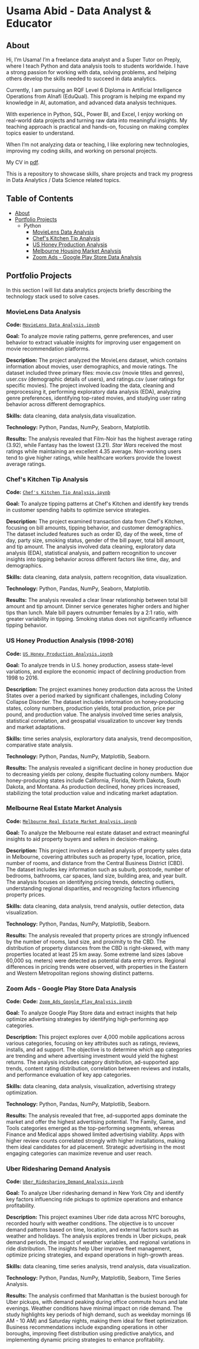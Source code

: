 # Usama Abid - Data Analyst & Educator
## About
Hi, I’m Usama! I’m a freelance data analyst and a Super Tutor on Preply, where I teach Python and data analysis tools to students worldwide. I have a strong passion for working with data, solving problems, and helping others develop the skills needed to succeed in data analytics.

Currently, I am pursuing an RQF Level 6 Diploma in Artificial Intelligence Operations from Alnafi (EduQual). This program is helping me expand my knowledge in AI, automation, and advanced data analysis techniques.

With experience in Python, SQL, Power BI, and Excel, I enjoy working on real-world data projects and turning raw data into meaningful insights. My teaching approach is practical and hands-on, focusing on making complex topics easier to understand.

When I’m not analyzing data or teaching, I like exploring new technologies, improving my coding skills, and working on personal projects.

My CV in [pdf](https://github.com/tiannaparris/Data-Analysis-Portfolio/blob/main/Tianna%20Parris%20CV.pdf).

This is a repository to showcase skills, share projects and track my progress in Data Analytics / Data Science related topics.

## Table of Contents
- [About](https://github.com/usamaabidai/Data-Analysis-Portfolio/blob/main/README.md#about)
- [Portfolio Projects](https://github.com/tiannaparris/Data-Analysis-Portfolio/blob/main/README.md#portfolio-projects)
  - Python
    - [MovieLens Data Analysis](https://github.com/usamaabidai/MovieLens-Data-Analysis)
    - [Chef's Kitchen Tip Analysis](https://github.com/usamaabidai/Chef-s-Kitchen-Tip-Analysis)
    - [US Honey Production Analysis](https://github.com/usamaabidai/US-Honey-Production-Analysis-1998-2016-)
    - [Melbourne Housing Market Analysis](https://github.com/usamaabidai/Melbourne-Housing-Market-Analysis)
    - [Zoom Ads - Google Play Store Data Analysis](https://github.com/usamaabidai/Zoom-Ads---Google-Play-Store-Data-Analysis)

## Portfolio Projects
In this section I will list data analytics projects briefly describing the technology stack used to solve cases.

### MovieLens Data Analysis  
**Code:** [`MovieLens Data Analysis.ipynb`](https://github.com/usamaabidai/MovieLens-Data-Analysis/blob/main/MovieLens_Data_Analysis_Project.ipynb)

**Goal:** To analyze movie rating patterns, genre preferences, and user behavior to extract valuable insights for improving user engagement on movie recommendation platforms.  

**Description:** The project analyzed the MovieLens dataset, which contains information about movies, user demographics, and movie ratings. The dataset included three primary files: movie.csv (movie titles and genres), user.csv (demographic details of users), and ratings.csv (user ratings for specific movies). The project involved loading the data, cleaning and preprocessing it, performing exploratory data analysis (EDA), analyzing genre preferences, identifying top-rated movies, and studying user rating behavior across different demographics.  

**Skills:** data cleaning, data analysis,data visualization.  

**Technology:** Python, Pandas, NumPy, Seaborn, Matplotlib.  

**Results:** The analysis revealed that Film-Noir has the highest average rating (3.92), while Fantasy has the lowest (3.21). *Star Wars* received the most ratings while maintaining an excellent 4.35 average. Non-working users tend to give higher ratings, while healthcare workers provide the lowest average ratings.

### Chef's Kitchen Tip Analysis  
**Code:** [`Chef's Kitchen Tip Analysis.ipynb`](https://github.com/usamaabidai/Chef-s-Kitchen-Tip-Analysis/blob/main/tips_data_analysis.ipynb)

**Goal:** To analyze tipping patterns at Chef's Kitchen and identify key trends in customer spending habits to optimize service strategies.  

**Description:** The project examined transaction data from Chef's Kitchen, focusing on bill amounts, tipping behavior, and customer demographics. The dataset included features such as order ID, day of the week, time of day, party size, smoking status, gender of the bill payer, total bill amount, and tip amount. The analysis involved data cleaning, exploratory data analysis (EDA), statistical analysis, and pattern recognition to uncover insights into tipping behavior across different factors like time, day, and demographics.  

**Skills:** data cleaning, data analysis, pattern recognition, data visualization.  

**Technology:** Python, Pandas, NumPy, Seaborn, Matplotlib.  

**Results:** The analysis revealed a clear linear relationship between total bill amount and tip amount. Dinner service generates higher orders and higher tips than lunch. Male bill payers outnumber females by a 2:1 ratio, with greater variability in tipping. Smoking status does not significantly influence tipping behavior.

### US Honey Production Analysis (1998-2016)
**Code:** [`US Honey Production Analysis.ipynb`](https://github.com/usamaabidai/US-Honey-Production-Analysis-1998-2016-/blob/main/honey_production_data_analysis.ipynb)  

**Goal:** To analyze trends in U.S. honey production, assess state-level variations, and explore the economic impact of declining production from 1998 to 2016.  

**Description:** The project examines honey production data across the United States over a period marked by significant challenges, including Colony Collapse Disorder. The dataset includes information on honey-producing states, colony numbers, production yields, total production, price per pound, and production value. The analysis involved time series analysis, statistical correlation, and geospatial visualization to uncover key trends and market adaptations.  

**Skills:** time series analysis, explorartory data analysis, trend decomposition, comparative state analysis.  

**Technology:** Python, Pandas, NumPy, Matplotlib, Seaborn.  

**Results:** The analysis revealed a significant decline in honey production due to decreasing yields per colony, despite fluctuating colony numbers. Major honey-producing states include California, Florida, North Dakota, South Dakota, and Montana. As production declined, honey prices increased, stabilizing the total production value and indicating market adaptation.

### **Melbourne Real Estate Market Analysis**  
**Code:** [`Melbourne Real Estate Market Analysis.ipynb`](https://github.com/usamaabidai/Melbourne-Housing-Market-Analysis/blob/main/Melbourne_Housing_Data_Analysis.ipynb)  

**Goal:** To analyze the Melbourne real estate dataset and extract meaningful insights to aid property buyers and sellers in decision-making.  

**Description:** This project involves a detailed analysis of property sales data in Melbourne, covering attributes such as property type, location, price, number of rooms, and distance from the Central Business District (CBD). The dataset includes key information such as suburb, postcode, number of bedrooms, bathrooms, car spaces, land size, building area, and year built. The analysis focuses on identifying pricing trends, detecting outliers, understanding regional disparities, and recognizing factors influencing property prices.  

**Skills:** data cleaning, data analysis, trend analysis, outlier detection, data visualization.  

**Technology:** Python, Pandas, NumPy, Matplotlib, Seaborn.  

**Results:** The analysis revealed that property prices are strongly influenced by the number of rooms, land size, and proximity to the CBD. The distribution of property distances from the CBD is right-skewed, with many properties located at least 25 km away. Some extreme land sizes (above 60,000 sq. meters) were detected as potential data entry errors. Regional differences in pricing trends were observed, with properties in the Eastern and Western Metropolitan regions showing distinct patterns.

### **Zoom Ads - Google Play Store Data Analysis**  
**Code:** 
**Code:** [`Zoom_Ads_Google_Play_Analysis.ipynb`](https://github.com/usamaabidai/Zoom-Ads---Google-Play-Store-Data-Analysis/blob/main/Google_Play_Store_Data_Analysis.ipynb) 

**Goal:** To analyze Google Play Store data and extract insights that help optimize advertising strategies by identifying high-performing app categories.  

**Description:** This project explores over 4,000 mobile applications across various categories, focusing on key attributes such as ratings, reviews, installs, and ad support. The objective is to determine which app categories are trending and where advertising investment would yield the highest returns. The analysis includes category distribution, ad-supported app trends, content rating distribution, correlation between reviews and installs, and performance evaluation of key app categories.  

**Skills:** data cleaning, data analysis, visualization, advertising strategy optimization.  

**Technology:** Python, Pandas, NumPy, Matplotlib, Seaborn.  

**Results:** The analysis revealed that free, ad-supported apps dominate the market and offer the highest advertising potential. The Family, Game, and Tools categories emerged as the top-performing segments, whereas Finance and Medical apps showed limited advertising viability. Apps with higher review counts correlated strongly with higher installations, making them ideal candidates for ad placement. Strategic advertising in the most engaging categories can maximize revenue and user reach.

### **Uber Ridesharing Demand Analysis**  
**Code:** [`Uber_Ridesharing_Demand_Analysis.ipynb`](https://github.com/usamaabidai/Uber-Ridesharing-Demand-Analysis/blob/main/Uber_Data__Analysis_Project.ipynb) 

**Goal:** To analyze Uber ridesharing demand in New York City and identify key factors influencing ride pickups to optimize operations and enhance profitability.  

**Description:** This project examines Uber ride data across NYC boroughs, recorded hourly with weather conditions. The objective is to uncover demand patterns based on time, location, and external factors such as weather and holidays. The analysis explores trends in Uber pickups, peak demand periods, the impact of weather variables, and regional variations in ride distribution. The insights help Uber improve fleet management, optimize pricing strategies, and expand operations in high-growth areas.  

**Skills:** data cleaning, time series analysis, trend analysis, data visualization.  

**Technology:** Python, Pandas, NumPy, Matplotlib, Seaborn, Time Series Analysis.  

**Results:** The analysis confirmed that Manhattan is the busiest borough for Uber pickups, with demand peaking during office commute hours and late evenings. Weather conditions have minimal impact on ride demand. The study highlights key periods of high demand, such as weekday mornings (6 AM - 10 AM) and Saturday nights, making them ideal for fleet optimization. Business recommendations include expanding operations in other boroughs, improving fleet distribution using predictive analytics, and implementing dynamic pricing strategies to enhance profitability.
